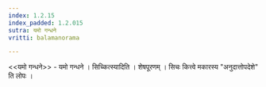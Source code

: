 ```yaml
---
index: 1.2.15
index_padded: 1.2.015
sutra: यमो गन्धने
vritti: balamanorama

---
```

<<यमो गन्धने>> - यमो गन्धने । सिच्कित्स्यादिति । शेषपूरणम् । सिचः कित्त्वे मकारस्य "अनुदात्तोपदेशे" ति लोपः ।